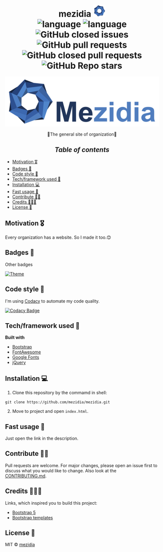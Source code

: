 
<h1 id="project-title" align="center">
  mezidia <img alt="logo" width="40" height="40" src="https://raw.githubusercontent.com/mezgoodle/images/master/MezidiaLogoTransparent.png" /><br>
  <img alt="language" src="https://img.shields.io/badge/language-html-brightgreen?style=flat-square" />
  <img alt="language" src="https://img.shields.io/github/issues/mezidia/mezidia?style=flat-square" />
  <img alt="GitHub closed issues" src="https://img.shields.io/github/issues-closed/mezidia/mezidia?style=flat-square" />
  <img alt="GitHub pull requests" src="https://img.shields.io/github/issues-pr/mezidia/mezidia?style=flat-square" />
  <img alt="GitHub closed pull requests" src="https://img.shields.io/github/issues-pr-closed/mezidia/mezidia?style=flat-square" />
  <img alt="GitHub Repo stars" src="https://img.shields.io/github/stars/mezidia/mezidia?style=flat-square">
</h1>

![Mezidia logo](https://raw.githubusercontent.com/mezgoodle/images/master/MezidiaTransparent.png)

<p align="center">
 🌟The general site of organization🌟
</p>

<h2 align="center">
  <i>Table of contents</i>
</h2>

- [Motivation 🎖️](#motivation-)
- [Badges 🏅](#badges-)
- [Code style 📇](#code-style-)
- [Tech/framework used 🔧](#techframework-used-)
- [Installation 💻](#installation-)
- [Fast usage 💨](#fast-usage-)
- [Contribute 💁🏻](#contribute-)
- [Credits 🧑‍🤝‍🧑](#credits-)
- [License 🔖](#license-)



## Motivation 🎖️

Every organization has a website. So I made it too.😊

## Badges 🏅

Other badges

[![Theme](https://img.shields.io/badge/Theme-Website-brightgreen?style=flat-square)](https://www.google.com.ua/)

## Code style 📇

I'm using [Codacy](https://www.codacy.com/) to automate my code quality.

[![Codacy Badge](https://app.codacy.com/project/badge/Grade/68a90233ef344065bcafe825b219be95)](https://www.codacy.com/gh/mezidia/mezidia/dashboard?utm_source=github.com&amp;utm_medium=referral&amp;utm_content=mezidia/mezidia&amp;utm_campaign=Badge_Grade)

## Tech/framework used 🔧

**Built with**

- [Bootstrap](https://getbootstrap.com/)
- [FontAwesome](https://fontawesome.com/)
- [Google Fonts](https://fonts.google.com/)
- [jQuery](https://jquery.com/)

## Installation 💻

1. Clone this repository by the commamd in shell:

```
git clone https://github.com/mezidia/mezidia.git
```

2. Move to project and open `index.html`.

## Fast usage 💨

Just open the link in the description.

## Contribute 💁🏻

Pull requests are welcome. For major changes, please open an issue first to discuss what you would like to change. Also look at the [CONTRIBUTING.md](link).

## Credits 🧑‍🤝‍🧑

Links, which inspired you to build this project: 

- [Bootstrap 5](https://v5.getbootstrap.com/)
- [Bootstrap templates](https://startbootstrap.com/themes)

## License 🔖

MIT © [mezidia](https://github.com/mezidia)
